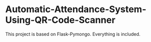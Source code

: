 # Automatic-Attendance-System-Using-QR-Code-Scanner

This project is based on Flask-Pymongo.
Everything is included.
